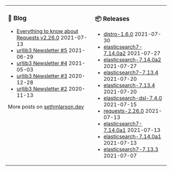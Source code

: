 <table><tr><td valign="top">

### 📰 Blog
<!-- blog starts -->
* [Everything to know about Requests v2.26.0](http://sethmlarson.dev/blog/2021-07-13/everything-to-know-about-requests-v2-26-0) 2021-07-13
* [urllib3 Newsletter #5](http://sethmlarson.dev/blog/2021-06-29/urllib3-newsletter-5) 2021-06-29
* [urllib3 Newsletter #4](http://sethmlarson.dev/blog/2021-05-03/urllib3-newsletter-4) 2021-05-03
* [urllib3 Newsletter #3](http://sethmlarson.dev/blog/2020-12-28/urllib3-newsletter-3) 2020-12-28
* [urllib3 Newsletter #2](http://sethmlarson.dev/blog/2020-11-13/urllib3-newsletter-2) 2020-11-13
<!-- blog ends -->
More posts on [sethmlarson.dev](https://sethmlarson.dev)
</td><td valign="top">

### 📦 Releases
<!-- other starts -->
* [distro-1.6.0](https://pypi.org/project/distro/1.6.0) 2021-07-30
* [elasticsearch7-7.14.0a2](https://pypi.org/project/elasticsearch7/7.14.0a2) 2021-07-27
* [elasticsearch-7.14.0a2](https://pypi.org/project/elasticsearch/7.14.0a2) 2021-07-27
* [elasticsearch7-7.13.4](https://pypi.org/project/elasticsearch7/7.13.4) 2021-07-20
* [elasticsearch-7.13.4](https://pypi.org/project/elasticsearch/7.13.4) 2021-07-20
* [elasticsearch-dsl-7.4.0](https://pypi.org/project/elasticsearch-dsl/7.4.0) 2021-07-15
* [requests-2.26.0](https://pypi.org/project/requests/2.26.0) 2021-07-13
* [elasticsearch7-7.14.0a1](https://pypi.org/project/elasticsearch7/7.14.0a1) 2021-07-13
* [elasticsearch-7.14.0a1](https://pypi.org/project/elasticsearch/7.14.0a1) 2021-07-13
* [elasticsearch7-7.13.3](https://pypi.org/project/elasticsearch7/7.13.3) 2021-07-07
<!-- other ends -->
</td></tr></table>
